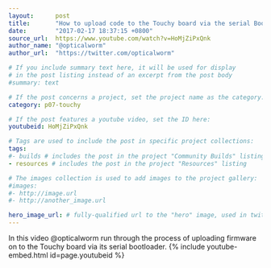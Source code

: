 ```yaml
---
layout:      post
title:       "How to upload code to the Touchy board via the serial Bootloader"
date:        "2017-02-17 18:37:15 +0800"
source_url:  https://www.youtube.com/watch?v=HoMjZiPxQnk
author_name: "@opticalworm"
author_url:  "https://twitter.com/opticalworm"

# If you include summary text here, it will be used for display
# in the post listing instead of an excerpt from the post body
#summary: text

# If the post concerns a project, set the project name as the category:
category: p07-touchy

# If the post features a youtube video, set the ID here:
youtubeid: HoMjZiPxQnk

# Tags are used to include the post in specific project collections:
tags:
#- builds # includes the post in the project "Community Builds" listing
- resources # includes the post in the project "Resources" listing

# The images collection is used to add images to the project gallery:
#images:
#- http://image.url
#- http://another_image.url

hero_image_url: # fully-qualified url to the "hero" image, used in twitter cards for example
---
```


In this video @opticalworm run through the process of uploading firmware on to the Touchy board via its serial bootloader.
{% include youtube-embed.html id=page.youtubeid %}
